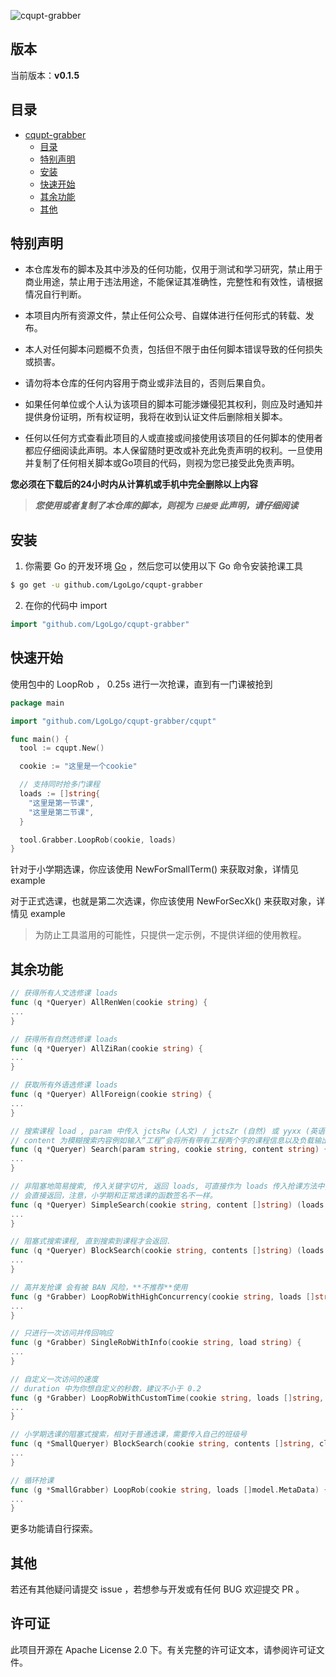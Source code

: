 ![cqupt-grabber](img/cqupt-grabber.png)

## 版本
当前版本：**v0.1.5**  

## 目录
- [cqupt-grabber](#cqupt-grabber)
    - [目录](#目录)
    - [特别声明](#特别声明)
    - [安装](#安装)
    - [快速开始](#快速开始)
    - [其余功能](#其余功能)
    - [其他](#其他)

## 特别声明

- 本仓库发布的脚本及其中涉及的任何功能，仅用于测试和学习研究，禁止用于商业用途，禁止用于违法用途，不能保证其准确性，完整性和有效性，请根据情况自行判断。

- 本项目内所有资源文件，禁止任何公众号、自媒体进行任何形式的转载、发布。

- 本人对任何脚本问题概不负责，包括但不限于由任何脚本错误导致的任何损失或损害。

- 请勿将本仓库的任何内容用于商业或非法目的，否则后果自负。

- 如果任何单位或个人认为该项目的脚本可能涉嫌侵犯其权利，则应及时通知并提供身份证明，所有权证明，我将在收到认证文件后删除相关脚本。

- 任何以任何方式查看此项目的人或直接或间接使用该项目的任何脚本的使用者都应仔细阅读此声明。本人保留随时更改或补充此免责声明的权利。一旦使用并复制了任何相关脚本或Go项目的代码，则视为您已接受此免责声明。

**您必须在下载后的24小时内从计算机或手机中完全删除以上内容**

> ***您使用或者复制了本仓库的脚本，则视为 `已接受` 此声明，请仔细阅读***

## 安装

1. 你需要 Go 的开发环境 [Go](https://golang.org/) ，然后您可以使用以下 Go 命令安装抢课工具
```sh
$ go get -u github.com/LgoLgo/cqupt-grabber
```

2. 在你的代码中 import

```go
import "github.com/LgoLgo/cqupt-grabber"
```

## 快速开始
使用包中的 LoopRob ， 0.25s 进行一次抢课，直到有一门课被抢到
```go
package main

import "github.com/LgoLgo/cqupt-grabber/cqupt"

func main() {
  tool := cqupt.New()

  cookie := "这里是一个cookie"

  // 支持同时抢多门课程
  loads := []string{
    "这里是第一节课",
    "这里是第二节课",
  }

  tool.Grabber.LoopRob(cookie, loads)
}
```

针对于小学期选课，你应该使用 NewForSmallTerm() 来获取对象，详情见 example

对于正式选课，也就是第二次选课，你应该使用 NewForSecXk() 来获取对象，详情见 example

> 为防止工具滥用的可能性，只提供一定示例，不提供详细的使用教程。

## 其余功能

```go
// 获得所有人文选修课 loads
func (q *Queryer) AllRenWen(cookie string) {
...
}
```

```go
// 获得所有自然选修课 loads
func (q *Queryer) AllZiRan(cookie string) {
...
}
```

```go
// 获取所有外语选修课 loads
func (q *Queryer) AllForeign(cookie string) {
...
}
```

```go
// 搜索课程 load , param 中传入 jctsRw (人文) / jctsZr (自然) 或 yyxx (英语)
// content 为模糊搜索内容例如输入“工程”会将所有带有工程两个字的课程信息以及负载输出
func (q *Queryer) Search(param string, cookie string, content string) {
...
}
```

```go
// 非阻塞地简易搜索, 传入关键字切片, 返回 loads, 可直接作为 loads 传入抢课方法中, 如果没拿到 loads
// 会直接返回，注意，小学期和正常选课的函数签名不一样。
func (q *Queryer) SimpleSearch(cookie string, content []string) (loads []string) {
...
}
```

```go
// 阻塞式搜索课程, 直到搜索到课程才会返回.
func (q *Queryer) BlockSearch(cookie string, contents []string) (loads []string) {
...
}
```

```go
// 高并发抢课 会有被 BAN 风险，**不推荐**使用
func (g *Grabber) LoopRobWithHighConcurrency(cookie string, loads []string) {
...
}
```

```go
// 只进行一次访问并传回响应
func (g *Grabber) SingleRobWithInfo(cookie string, load string) {
...
}
```

```go
// 自定义一次访问的速度
// duration 中为你想自定义的秒数，建议不小于 0.2
func (g *Grabber) LoopRobWithCustomTime(cookie string, loads []string, duration float64) {
...
}
```

```go
// 小学期选课的阻塞式搜索，相对于普通选课，需要传入自己的班级号
func (q *SmallQueryer) BlockSearch(cookie string, contents []string, class string) (loads []model.MetaData) {
...
}
```

```go
// 循环抢课
func (g *SmallGrabber) LoopRob(cookie string, loads []model.MetaData) {
...
}
```
更多功能请自行探索。


## 其他
若还有其他疑问请提交 issue ，若想参与开发或有任何 BUG 欢迎提交 PR 。

## 许可证
此项目开源在 Apache License 2.0 下。有关完整的许可证文本，请参阅许可证文件。